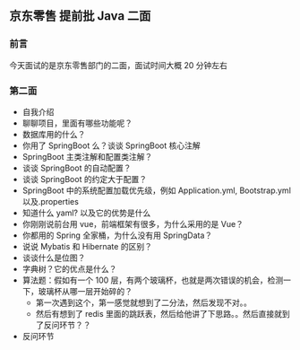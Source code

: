 ## 京东零售 提前批 Java 二面

### 前言

今天面试的是京东零售部门的二面，面试时间大概 20 分钟左右

### 第二面

- 自我介绍
- 聊聊项目，里面有哪些功能呢？
- 数据库用的什么？
- 你用了 SpringBoot 么？谈谈 SpringBoot 核心注解
- SpringBoot 主类注解和配置类注解？
- 谈谈 SpringBoot 的自动配置？
- 谈谈 SpringBoot 的约定大于配置？
- SpringBoot 中的系统配置加载优先级，例如 Application.yml, Bootstrap.yml 以及.properties
- 知道什么 yaml? 以及它的优势是什么
- 你刚刚说前台用 vue，前端框架有很多，为什么采用的是 Vue？
- 你都用的 Spring 全家桶，为什么没有用 SpringData？
- 说说 Mybatis 和 Hibernate 的区别？
- 谈谈什么是位图？
- 字典树？它的优点是什么？
- 算法题：假如有一个 100 层，有两个玻璃杯，也就是两次错误的机会，检测一下，玻璃杯从哪一层开始碎的？
  - 第一次遇到这个，第一感觉就想到了二分法，然后发现不对。。
  - 然后有想到了 redis 里面的跳跃表，然后给他讲了下思路。。然后直接就到了反问环节？？
- 反问环节
